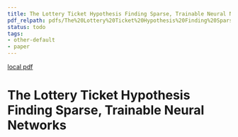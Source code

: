 ```yaml
---
title: The Lottery Ticket Hypothesis Finding Sparse, Trainable Neural Networks
pdf_relpath: pdfs/The%20Lottery%20Ticket%20Hypothesis%20Finding%20Sparse%2C%20Trainable%20Neural%20Networks.pdf
status: todo
tags:
- other-default
- paper
---
```


[local pdf](../../../pdfs/The%20Lottery%20Ticket%20Hypothesis%20Finding%20Sparse%2C%20Trainable%20Neural%20Networks.pdf)

# The Lottery Ticket Hypothesis Finding Sparse, Trainable Neural Networks
